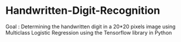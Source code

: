 # Handwritten-Digit-Recognition
Goal : Determining the handwritten digit in a 20*20 pixels image using Multiclass Logistic Regression using the Tensorflow library in Python
